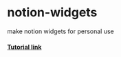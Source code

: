 # notion-widgets
make notion widgets for personal use

#### [Tutorial link](https://blog.shorouk.dev/2020/06/how-to-embed-any-number-of-html-widgets-snippets-into-notion-app-for-free/)
